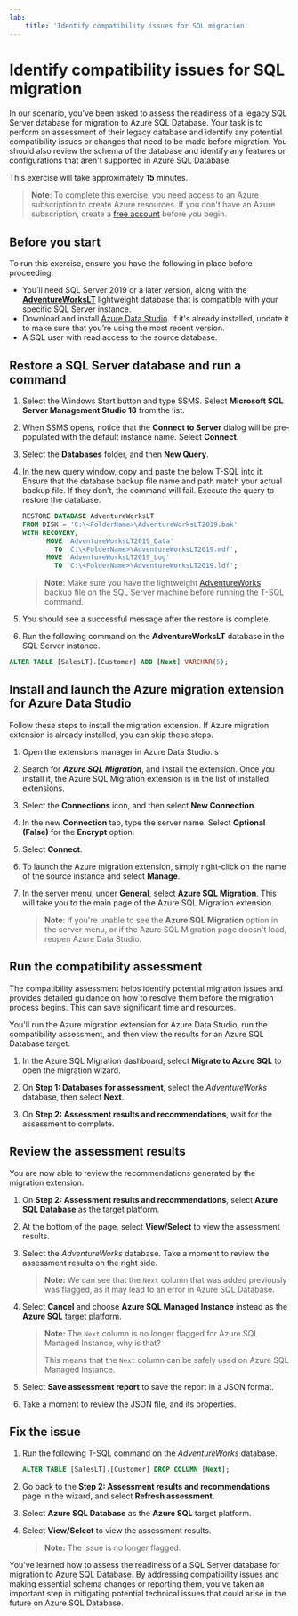 ```yaml
---
lab:
    title: 'Identify compatibility issues for SQL migration'
---
```


# Identify compatibility issues for SQL migration

In our scenario, you've been asked to assess the readiness of a legacy SQL Server database for migration to Azure SQL Database. Your task is to perform an assessment of their legacy database and identify any potential compatibility issues or changes that need to be made before migration. You should also review the schema of the database and identify any features or configurations that aren't supported in Azure SQL Database.

This exercise will take approximately **15** minutes.

> **Note**: To complete this exercise, you need access to an Azure subscription to create Azure resources. If you don't have an Azure subscription, create a [free account](https://azure.microsoft.com/free/?azure-portal=true) before you begin.

## Before you start

To run this exercise, ensure you have the following in place before proceeding:

- You’ll need SQL Server 2019 or a later version, along with the [**AdventureWorksLT**](https://learn.microsoft.com/sql/samples/adventureworks-install-configure#download-backup-files) lightweight database that is compatible with your specific SQL Server instance.
- Download and install [Azure Data Studio](https://learn.microsoft.com/sql/azure-data-studio/download-azure-data-studio). If it's already installed, update it to make sure that you’re using the most recent version.
- A SQL user with read access to the source database.

## Restore a SQL Server database and run a command

1. Select the Windows Start button and type SSMS. Select **Microsoft SQL Server Management Studio 18** from the list.  

1. When SSMS opens, notice that the **Connect to Server** dialog will be pre-populated with the default instance name. Select **Connect**.

1. Select the **Databases** folder, and then **New Query**.

1. In the new query window, copy and paste the below T-SQL into it. Ensure that the database backup file name and path match your actual backup file. If they don’t, the command will fail. Execute the query to restore the database.

    ```sql
    RESTORE DATABASE AdventureWorksLT
    FROM DISK = 'C:\<FolderName>\AdventureWorksLT2019.bak'
    WITH RECOVERY,
          MOVE 'AdventureWorksLT2019_Data' 
            TO 'C:\<FolderName>\AdventureWorksLT2019.mdf',
          MOVE 'AdventureWorksLT2019_Log'
            TO 'C:\<FolderName>\AdventureWorksLT2019.ldf';
    ```

    > **Note**: Make sure you have the lightweight [AdventureWorks](https://learn.microsoft.com/sql/samples/adventureworks-install-configure#download-backup-files) backup file on the SQL Server machine before running the T-SQL command.

1. You should see a successful message after the restore is complete.

1. Run the following command on the **AdventureWorksLT** database in the SQL Server instance.

```sql
ALTER TABLE [SalesLT].[Customer] ADD [Next] VARCHAR(5);
```

## Install and launch the Azure migration extension for Azure Data Studio

Follow these steps to install the migration extension. If Azure migration extension is already installed, you can skip these steps.

1. Open the extensions manager in Azure Data Studio. s

1. Search for ***Azure SQL Migration***, and install the extension. Once you install it, the Azure SQL Migration extension is in the list of installed extensions.

1. Select the **Connections** icon, and then select **New Connection**. 

1. In the new **Connection** tab, type the server name. Select **Optional (False)** for the **Encrypt** option.

1. Select **Connect**. 

1. To launch the Azure migration extension, simply right-click on the name of the source instance and select **Manage**. 

1. In the server menu, under **General**, select **Azure SQL Migration**. This will take you to the main page of the Azure SQL Migration extension.

    > **Note**: If you're unable to see the **Azure SQL Migration** option in the server menu, or if the Azure SQL Migration page doesn't load, reopen Azure Data Studio.

## Run the compatibility assessment

The compatibility assessment helps identify potential migration issues and provides detailed guidance on how to resolve them before the migration process begins. This can save significant time and resources. 

You'll run the Azure migration extension for Azure Data Studio, run the compatibility assessment, and then view the results for an Azure SQL Database target.

1. In the Azure SQL Migration dashboard, select **Migrate to Azure SQL** to open the migration wizard.

1. On **Step 1: Databases for assessment**, select the *AdventureWorks* database, then select **Next**.

1. On **Step 2: Assessment results and recommendations**, wait for the assessment to complete.

## Review the assessment results

You are now able to review the recommendations generated by the migration extension.

1. On **Step 2: Assessment results and recommendations**, select **Azure SQL Database** as the target platform.

1. At the bottom of the page, select **View/Select** to view the assessment results. 

1. Select the *AdventureWorks* database. Take a moment to review the assessment results on the right side.
    
    > **Note:** We can see that the `Next` column that was added previously was flagged, as it may lead to an error in Azure SQL Database.

1. Select **Cancel** and choose **Azure SQL Managed Instance** instead as the **Azure SQL** target platform.
    
    > **Note:** The `Next` column is no longer flagged for Azure SQL Managed Instance, why is that? 
    >
    >This means that the `Next` column can be safely used on Azure SQL Managed Instance.

1. Select **Save assessment report** to save the report in a JSON format.

1. Take a moment to review the JSON file, and its properties.

## Fix the issue

1. Run the following T-SQL command on the *AdventureWorks* database.

    ```sql
    ALTER TABLE [SalesLT].[Customer] DROP COLUMN [Next];
    ```

1. Go back to the **Step 2: Assessment results and recommendations** page in the wizard, and select **Refresh assessment**.

1. Select **Azure SQL Database** as the **Azure SQL** target platform.

1. Select **View/Select** to view the assessment results.

    > **Note:** The issue is no longer flagged.

You've learned how to assess the readiness of a SQL Server database for migration to Azure SQL Database. By addressing compatibility issues and making essential schema changes or reporting them, you've taken an important step in mitigating potential technical issues that could arise in the future on Azure SQL Database.
